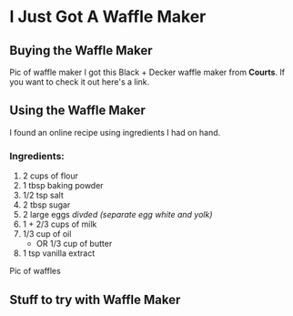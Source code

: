 #                                 I Just Got A Waffle Maker

## Buying the Waffle Maker

Pic of waffle maker 
I got this Black + Decker waffle maker from **Courts**. If you want to check it out here's a link.

## Using the Waffle Maker 
I found an online recipe using ingredients I had on hand.

### Ingredients:
1. 2 cups of flour
2. 1 tbsp baking powder
3. 1/2 tsp salt
4. 2 tbsp sugar
5. 2 large eggs *divded (separate egg white and yolk)*
6. 1 + 2/3 cups of milk
7. 1/3 cup of oil
   * OR 1/3 cup of butter
9. 1 tsp vanilla extract



Pic of waffles

## Stuff to try with Waffle Maker

